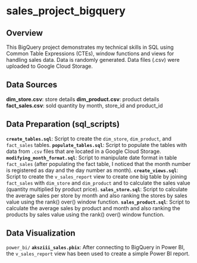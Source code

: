 # sales_project_bigquery

## Overview
This BigQuery project demonstrates my technical skills in SQL using Common Table Expressions (CTEs), window functions and views for handling sales data. Data is randomly generated. Data files (.csv) were uploaded to Google Cloud Storage.

## Data Sources
  **dim_store.csv**: store details
  **dim_product.csv**: product details
  **fact_sales.csv**: sold quantity by month, store_id and product_id

## Data Preparation (sql_scripts)
  **`create_tables.sql`**: Script to create the `dim_store`, `dim_product`, and `fact_sales` tables.
  **`populate_tables.sql`**: Script to populate the tables with data from `.csv` files that are located in a Google Cloud Storage.
  **`modifying_month_format.sql`**: Script to manipulate date format in table `fact_sales` (after populating the fact table, I noticed that the month number is registered as day and the day number as month).
  **`create_views.sql`**: Script to create the `v_sales_report` view to create one big table by joining `fact_sales` with `dim_store` and `dim_product` and to calculate the sales value (quantity multiplied by product price).
  **`sales_store.sql`**: Script to calculate the average sales per store by month and also ranking the stores by sales value using the rank() over() window function.
  **`sales_product.sql`**: Script to calculate the average sales by product and month and also ranking the products by sales value using the rank() over() window function.

## Data Visualization
`power_bi/`
  **`aksziii_sales.pbix`**: After connecting to BigQuery in Power BI, the `v_sales_report` view has been used to create a simple Power BI report.
